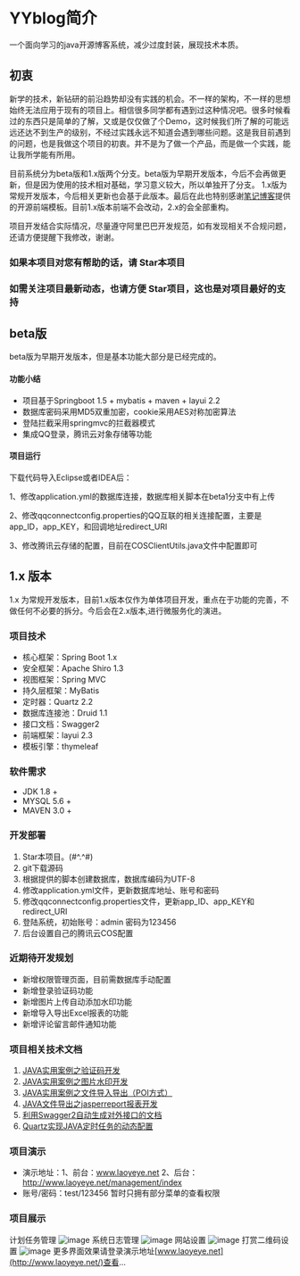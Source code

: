 # YYblog简介

一个面向学习的java开源博客系统，减少过度封装，展现技术本质。
## 初衷
新学的技术，新钻研的前沿趋势却没有实践的机会。不一样的架构，不一样的思想始终无法应用于现有的项目上。相信很多同学都有遇到过这种情况吧。很多时候看过的东西只是简单的了解，又或是仅仅做了个Demo，这时候我们所了解的可能远远还达不到生产的级别，不经过实践永远不知道会遇到哪些问题。这是我目前遇到的问题，也是我做这个项目的初衷。并不是为了做一个产品，而是做一个实践，能让我所学能有所用。

目前系统分为beta版和1.x版两个分支。beta版为早期开发版本，今后不会再做更新，但是因为使用的技术相对基础，学习意义较大，所以单独开了分支。
1.x版为常规开发版本，今后相关更新也会基于此版本。最后在此也特别感谢[笔记博客](https://github.com/miyakowork/NoteBlog/)提供的开源前端模板。目前1.x版本前端不会改动，2.x的会全部重构。

项目开发结合实际情况，尽量遵守阿里巴巴开发规范，如有发现相关不合规问题，还请方便提醒下我修改，谢谢。
### 如果本项目对您有帮助的话，请 Star本项目
### 如需关注项目最新动态，也请方便 Star项目，这也是对项目最好的支持

## beta版
beta版为早期开发版本，但是基本功能大部分是已经完成的。
#### 功能小结
- 项目基于Springboot 1.5 + mybatis + maven + layui 2.2
- 数据库密码采用MD5双重加密，cookie采用AES对称加密算法
- 登陆拦截采用springmvc的拦截器模式
- 集成QQ登录，腾讯云对象存储等功能

#### 项目运行

下载代码导入Eclipse或者IDEA后：

1、修改application.yml的数据库连接，数据库相关脚本在beta1分支中有上传

2、修改qqconnectconfig.properties的QQ互联的相关连接配置，主要是app_ID，app_KEY，和回调地址redirect_URI

3、修改腾讯云存储的配置，目前在COSClientUtils.java文件中配置即可

## 1.x 版本
1.x 为常规开发版本，目前1.x版本仅作为单体项目开发，重点在于功能的完善，不做任何不必要的拆分。今后会在2.x版本,进行微服务化的演进。

### 项目技术
- 核心框架：Spring Boot 1.x
- 安全框架：Apache Shiro 1.3
- 视图框架：Spring MVC
- 持久层框架：MyBatis
- 定时器：Quartz 2.2
- 数据库连接池：Druid 1.1
- 接口文档：Swagger2
- 前端框架：layui 2.3
- 模板引擎：thymeleaf

### 软件需求
- JDK 1.8 +
- MYSQL 5.6 +
- MAVEN 3.0 +

### 开发部署
1. Star本项目。(#^.^#)
2. git下载源码
3. 根据提供的脚本创建数据库，数据库编码为UTF-8
4. 修改application.yml文件，更新数据库地址、账号和密码
5. 修改qqconnectconfig.properties文件，更新app_ID、app_KEY和redirect_URI
5. 登陆系统，初始账号：admin 密码为123456
6. 后台设置自己的腾讯云COS配置

### 近期待开发规划
- 新增权限管理页面，目前需数据库手动配置
- 新增登录验证码功能
- 新增图片上传自动添加水印功能
- 新增导入导出Excel报表的功能
- 新增评论留言邮件通知功能

### 项目相关技术文档
1. [JAVA实用案例之验证码开发](https://www.cnblogs.com/laoyeye/p/6914704.html)
2. [JAVA实用案例之图片水印开发](https://www.cnblogs.com/laoyeye/p/7193309.html)
3. [JAVA实用案例之文件导入导出（POI方式）](https://www.cnblogs.com/laoyeye/p/6938889.html)
4. [JAVA文件导出之jasperreport报表开发](https://www.cnblogs.com/laoyeye/p/7707149.html)
5. [利用Swagger2自动生成对外接口的文档](https://www.cnblogs.com/laoyeye/p/9047504.html)
6. [Quartz实现JAVA定时任务的动态配置](https://www.cnblogs.com/laoyeye/p/9352002.html)

### 项目演示
- 演示地址：1、前台：www.laoyeye.net 2、后台：http://www.laoyeye.net/management/index
- 账号/密码：test/123456 暂时只拥有部分菜单的查看权限
### 项目展示
计划任务管理
![image](http://ouninjftw.bkt.clouddn.com/%E8%AE%A1%E5%88%92%E4%BB%BB%E5%8A%A1.png)
系统日志管理
![image](http://ouninjftw.bkt.clouddn.com/%E7%B3%BB%E7%BB%9F%E6%97%A5%E5%BF%97.png)
网站设置
![image](http://ouninjftw.bkt.clouddn.com/%E7%BD%91%E7%AB%99%E8%AE%BE%E7%BD%AE.png)
打赏二维码设置
![image](http://ouninjftw.bkt.clouddn.com/%E6%89%93%E8%B5%8F.png)
更多界面效果请登录演示地址[www.laoyeye.net](http://www.laoyeye.net/)查看...